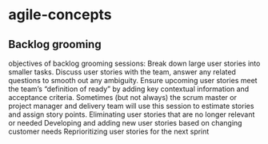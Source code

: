 # agile-concepts

## Backlog grooming

objectives of backlog grooming sessions:
  Break down large user stories into smaller tasks.
  Discuss user stories with the team, answer any related questions to smooth out any ambiguity.
  Ensure upcoming user stories meet the team’s “definition of ready” by adding key contextual information and acceptance criteria.
  Sometimes (but not always) the scrum master or project manager and delivery team will use this session to estimate stories and assign story points.
  Eliminating user stories that are no longer relevant or needed
  Developing and adding new user stories based on changing customer needs
  Reprioritizing user stories for the next sprint
